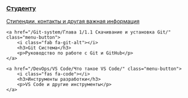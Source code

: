 <div class="menu-grid">
    <a href="SPHTI_www\Стипендии и иные виды материальной поддержки/" class="menu-button">
        <i class="fas fa-graduation-cap"></i>
        <h3>Студенту</h3>
        <p>Стипендии, контакты и другая важная информация</p>
    </a>

    <a href="/Git-system/Глава 1/1.1 Скачивание и установка Git/" class="menu-button">
        <i class="fab fa-git-alt"></i>
        <h3>Git Система</h3>
        <p>Руководство по работе с Git и GitHub</p>
    </a>

    <a href="/DevOps/VS Code/Что такое VS Code/" class="menu-button">
        <i class="fas fa-code"></i>
        <h3>Инструменты разработки</h3>
        <p>VS Code и другие инструменты</p>
    </a>
</div>
